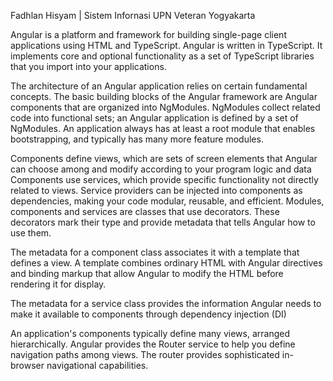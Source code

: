 Fadhlan Hisyam | Sistem Infornasi UPN Veteran Yogyakarta

Angular is a platform and framework for building single-page client applications using HTML and TypeScript. Angular is written in TypeScript. It implements core and optional functionality as a set of TypeScript libraries that you import into your applications.

The architecture of an Angular application relies on certain fundamental concepts. The basic building blocks of the Angular framework are Angular components that are organized into NgModules. NgModules collect related code into functional sets; an Angular application is defined by a set of NgModules. An application always has at least a root module that enables bootstrapping, and typically has many more feature modules.

Components define views, which are sets of screen elements that Angular can choose among and modify according to your program logic and data
Components use services, which provide specific functionality not directly related to views. Service providers can be injected into components as dependencies, making your code modular, reusable, and efficient.
Modules, components and services are classes that use decorators. These decorators mark their type and provide metadata that tells Angular how to use them.

The metadata for a component class associates it with a template that defines a view. A template combines ordinary HTML with Angular directives and binding markup that allow Angular to modify the HTML before rendering it for display.

The metadata for a service class provides the information Angular needs to make it available to components through dependency injection (DI)

An application's components typically define many views, arranged hierarchically. Angular provides the Router service to help you define navigation paths among views. The router provides sophisticated in-browser navigational capabilities.